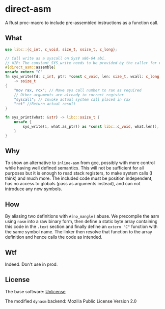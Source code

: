 # direct-asm

A Rust proc-macro to include pre-assembled instructions as a function call.

## What

```rust
use libc::{c_int, c_void, size_t, ssize_t, c_long};

// Call write as a syscall on SysV x86-64 abi.
// WIP: The constant SYS_write needs to be provided by the caller for now.
#[direct_asm::assemble]
unsafe extern "C" 
fn sys_write(fd: c_int, ptr: *const c_void, len: size_t, wcall: c_long)
    -> ssize_t 
{
    "mov rax, rcx"; // Move sys call number to rax as required
    // Other arguments are already in correct register
    "syscall"; // Invoke actual system call placed in rax
    "ret" //Return actual result
}

fn sys_print(what: &str) -> libc::ssize_t {
    unsafe {
        sys_write(1, what.as_ptr() as *const libc::c_void, what.len(), SYS_write)
    }
}
```

## Why

To show an alternative to `inline-asm` from gcc, possibly with more control
while having well defined semantics. This will not be sufficient for all
purposes but it is enough to read stack registers, to make system calls (I
think) and much more. The included code must be position independent, has no
access to globals (pass as arguments instead), and can not introduce any new
symbols.

## How

By aliasing two definitions with `#[no_mangle]` abuse. We precompile the asm
using `nasm` into a raw binary form, then define a static byte array containing
this code in the `.text` section and finally define an `extern "C"` function
with the same symbol name. The linker then resolve that function to the array
definition and hence calls the code as intended.

## Wtf

Indeed. Don't use in prod.

## License

The base software: [Unlicense](https://unlicense.org/)

The modified `dynasm` backend: Mozilla Public License Version 2.0
